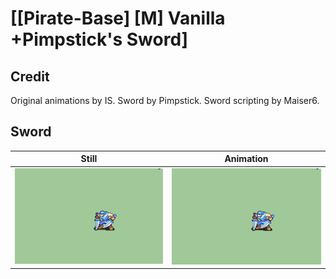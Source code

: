 # [\[Pirate-Base\] \[M\] Vanilla +Pimpstick's Sword]

## Credit

Original animations by IS.
Sword by Pimpstick.
Sword scripting by Maiser6.
	
## Sword

| Still | Animation |
| :---: | :-------: |
| ![Sword still](./Sword_000.png) | ![Sword animation](./Sword.gif) |
